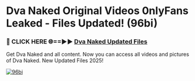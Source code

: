 # Dva Naked Original Videos 0nlyFans Leaked - Files Updated! (96bi)

<h3>🔴 CLICK HERE 🌐==►► <a href="https://tinyurl.com/yckcrads" rel="nofollow">Dva Naked Updated Files</a></h3>

Get Dva Naked and all content. Now you can access all videos and pictures of Dva Naked. New Updated Files 2025!

[![96bi](https://i.imgur.com/hpKpOFt.gif)](https://tinyurl.com/yckcrads)
